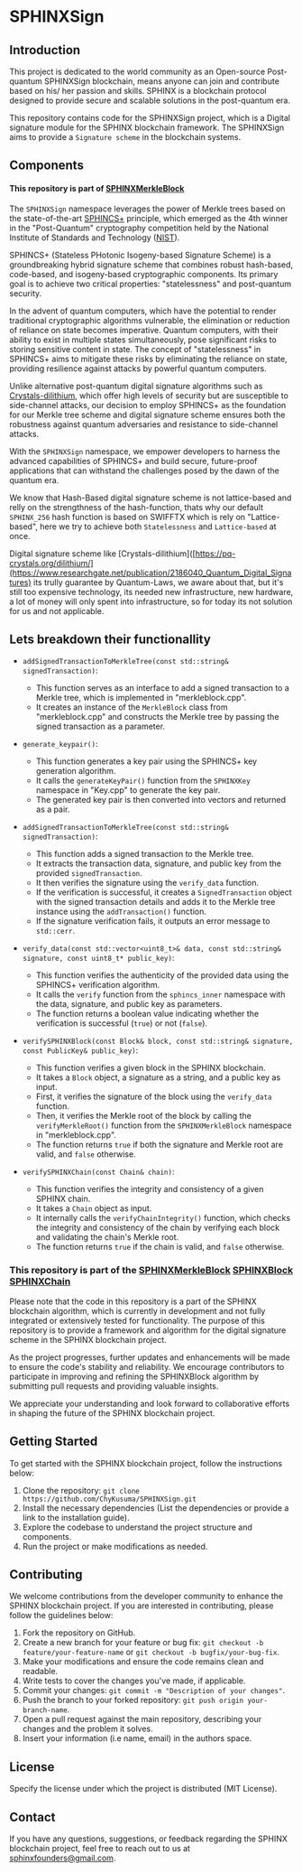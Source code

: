 # SPHINXSign

## Introduction

This project is dedicated to the world community as an Open-source Post-quantum SPHINXSign blockchain, means anyone can join and contribute based on his/ her passion and skills. SPHINX is a blockchain protocol designed to provide secure and scalable solutions in the post-quantum era.

This repository contains code for the SPHINXSign project, which is a Digital signature module for the SPHINX blockchain framework. The SPHINXSign aims to provide a `Signature scheme` in the blockchain systems.


## Components

#### This repository is part of [SPHINXMerkleBlock](https://github.com/SPHINX-HUB-ORG/SPHINXMerkleBlock)

The `SPHINXSign` namespace leverages the power of Merkle trees based on the state-of-the-art [SPHINCS+](https://sphincs.org/) principle, which emerged as the 4th winner in the "Post-Quantum" cryptography competition held by the National Institute of Standards and Technology ([NIST](https://www.nist.gov/publications/breaking-category-five-sphincs-sha-256)).

SPHINCS+ (Stateless PHotonic Isogeny-based Signature Scheme) is a groundbreaking hybrid signature scheme that combines robust hash-based, code-based, and isogeny-based cryptographic components. Its primary goal is to achieve two critical properties: "statelessness" and post-quantum security.

In the advent of quantum computers, which have the potential to render traditional cryptographic algorithms vulnerable, the elimination or reduction of reliance on state becomes imperative. Quantum computers, with their ability to exist in multiple states simultaneously, pose significant risks to storing sensitive content in state. The concept of "statelessness" in SPHINCS+ aims to mitigate these risks by eliminating the reliance on state, providing resilience against attacks by powerful quantum computers.

Unlike alternative post-quantum digital signature algorithms such as [Crystals-dilithium](https://pq-crystals.org/dilithium/), which offer high levels of security but are susceptible to side-channel attacks, our decision to employ SPHINCS+ as the foundation for our Merkle tree scheme and digital signature scheme ensures both the robustness against quantum adversaries and resistance to side-channel attacks.

With the `SPHINXSign` namespace, we empower developers to harness the advanced capabilities of SPHINCS+ and build secure, future-proof applications that can withstand the challenges posed by the dawn of the quantum era.

We know that Hash-Based digital signature scheme is not lattice-based and relly on the strengthness of the hash-function, thats why our default `SPHINX_256` hash function is based on SWIFFTX which is rely on "Lattice-based", here we try to achieve both `Statelessness` and `Lattice-based` at once.

Digital signature scheme like [Crystals-dilithium]([https://pq-crystals.org/dilithium/](https://www.researchgate.net/publication/2186040_Quantum_Digital_Signatures) its trully guarantee by Quantum-Laws, we aware about that, but it's still too expensive technology, its needed new infrastructure, new hardware, a lot of money will only spent into infrastructure, so for today its not solution for us and not applicable.

## Lets breakdown their functionallity

- `addSignedTransactionToMerkleTree(const std::string& signedTransaction)`: 
  - This function serves as an interface to add a signed transaction to a Merkle tree, which is implemented in "merkleblock.cpp". 
  - It creates an instance of the `MerkleBlock` class from "merkleblock.cpp" and constructs the Merkle tree by passing the signed transaction as a parameter.

- `generate_keypair()`:
  - This function generates a key pair using the SPHINCS+ key generation algorithm.
  - It calls the `generateKeyPair()` function from the `SPHINXKey` namespace in "Key.cpp" to generate the key pair.
  - The generated key pair is then converted into vectors and returned as a pair.

- `addSignedTransactionToMerkleTree(const std::string& signedTransaction)`:
  - This function adds a signed transaction to the Merkle tree.
  - It extracts the transaction data, signature, and public key from the provided `signedTransaction`.
  - It then verifies the signature using the `verify_data` function.
  - If the verification is successful, it creates a `SignedTransaction` object with the signed transaction details and adds it to the Merkle tree instance using the `addTransaction()` function.
  - If the signature verification fails, it outputs an error message to `std::cerr`.

- `verify_data(const std::vector<uint8_t>& data, const std::string& signature, const uint8_t* public_key)`:
  - This function verifies the authenticity of the provided data using the SPHINCS+ verification algorithm.
  - It calls the `verify` function from the `sphincs_inner` namespace with the data, signature, and public key as parameters.
  - The function returns a boolean value indicating whether the verification is successful (`true`) or not (`false`).

- `verifySPHINXBlock(const Block& block, const std::string& signature, const PublicKey& public_key)`:
  - This function verifies a given block in the SPHINX blockchain.
  - It takes a `Block` object, a signature as a string, and a public key as input.
  - First, it verifies the signature of the block using the `verify_data` function.
  - Then, it verifies the Merkle root of the block by calling the `verifyMerkleRoot()` function from the `SPHINXMerkleBlock` namespace in "merkleblock.cpp".
  - The function returns `true` if both the signature and Merkle root are valid, and `false` otherwise.

- `verifySPHINXChain(const Chain& chain)`:
  - This function verifies the integrity and consistency of a given SPHINX chain.
  - It takes a `Chain` object as input.
  - It internally calls the `verifyChainIntegrity()` function, which checks the integrity and consistency of the chain by verifying each block and validating the chain's Merkle root.
  - The function returns `true` if the chain is valid, and `false` otherwise.



### This repository is part of the  [SPHINXMerkleBlock](https://github.com/SPHINX-HUB-ORG/SPHINXMerkleBlock) [SPHINXBlock](https://github.com/SPHINX-HUB-ORG/SPHINXBlock) [SPHINXChain](https://github.com/SPHINX-HUB-ORG/SPHINXChain)

Please note that the code in this repository is a part of the SPHINX blockchain algorithm, which is currently in development and not fully integrated or extensively tested for functionality. The purpose of this repository is to provide a framework and algorithm for the digital signature scheme in the SPHINX blockchain project.

As the project progresses, further updates and enhancements will be made to ensure the code's stability and reliability. We encourage contributors to participate in improving and refining the SPHINXBlock algorithm by submitting pull requests and providing valuable insights.

We appreciate your understanding and look forward to collaborative efforts in shaping the future of the SPHINX blockchain project.

## Getting Started
To get started with the SPHINX blockchain project, follow the instructions below:

1. Clone the repository: `git clone https://github.com/ChyKusuma/SPHINXSign.git`
2. Install the necessary dependencies (List the dependencies or provide a link to the installation guide).
3. Explore the codebase to understand the project structure and components.
4. Run the project or make modifications as needed.


## Contributing
We welcome contributions from the developer community to enhance the SPHINX blockchain project. If you are interested in contributing, please follow the guidelines below:

1. Fork the repository on GitHub.
2. Create a new branch for your feature or bug fix: `git checkout -b feature/your-feature-name` or `git checkout -b bugfix/your-bug-fix`.
3. Make your modifications and ensure the code remains clean and readable.
4. Write tests to cover the changes you've made, if applicable.
5. Commit your changes: `git commit -m "Description of your changes"`.
6. Push the branch to your forked repository: `git push origin your-branch-name`.
7. Open a pull request against the main repository, describing your changes and the problem it solves.
8. Insert your information (i.e name, email) in the authors space.

## License
Specify the license under which the project is distributed (MIT License).

## Contact
If you have any questions, suggestions, or feedback regarding the SPHINX blockchain project, feel free to reach out to us at [sphinxfounders@gmail.com](mailto:sphinxfounders@gmail.com).
